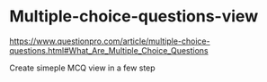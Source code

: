 # Multiple-choice-questions-view
https://www.questionpro.com/article/multiple-choice-questions.html#What_Are_Multiple_Choice_Questions

Create simeple MCQ view in a few step
